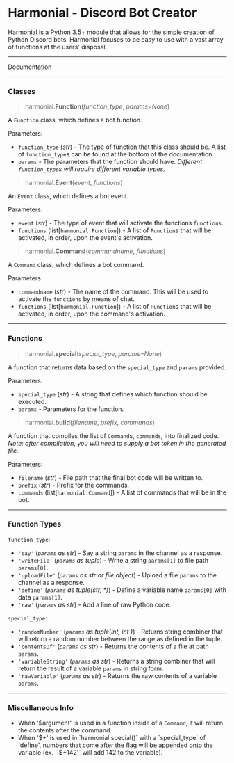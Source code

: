 Harmonial - Discord Bot Creator
===================
Harmonial is a Python 3.5+ module that allows for the simple creation of Python Discord bots. Harmonial focuses to be easy to use with a vast array of functions at the users' disposal.

----------
Documentation

------------

### Classes

> harmonial.**Function**(*function_type*, *params=None*)

A `Function` class, which defines a bot function.

Parameters:

 - `function_type` (*str*) - The type of function that this class should be. A list of `function_type`s can be found at the bottom of the documentation.
 - `params` - The parameters that the function should have. *Different `function_type`s will require different variable types.*

>harmonial.**Event**(*event*, *functions*)

An `Event` class, which defines a bot event.

Parameters:

 - `event` (*str*) - The type of event that will activate the functions `functions`.
 - `functions` (list[`harmonial.Function`]) - A list of `Function`s that will be activated, in order, upon the event's activation.

>harmonial.**Command**(*commandname*, *functions*)

A `Command` class, which defines a bot command.

Parameters:

 - `commandname` (*str*) - The name of the command. This will be used to activate the `functions` by means of chat.
 - `functions` (list[`harmonial.Function`]) - A list of `Function`s that will be activated, in order, upon the command's activation.

--------------

### Functions

>harmonial.**special**(*special_type*, *params=None*)

A function that returns data based on the `special_type` and `params` provided.

Parameters:

 - `special_type` (*str*) - A string that defines which function should be executed.
 - `params` - Parameters for the function.

>harmonial.**build**(*filename*, *prefix*, *commands*)

A function that compiles the list of `Command`s, `commands`, into finalized code. *Note: after compilation, you will need to supply a bot token in the generated file.*

Parameters:
 - `filename` (*str*) - File path that the final bot code will be written to.
 - `prefix` (*str*) - Prefix for the commands.
 - `commands` (list[`harmonial.Command`]) - A list of commands that will be in the bot.

----------

### Function Types

`function_type`:

 - `'say'` (*`params` as str*) - Say a string `params` in the channel as a response.
 - `'writeFile'` (*`params` as tuple*) - Write a string `params[1]` to file path `params[0]`.
 - `'uploadFile'` (*`params` as str or file object*) - Upload a file `params` to the channel as a response.
 - `'define'` (*`params` as tuple(str, \*)*) - Define a variable name `params[0]` with data `params[1]`.
 - `'raw'` (*`params` as str*) - Add a line of raw Python code.

`special_type`:

 - `'randomNumber'` (*`params` as tuple*(*int, int* *)*) - Returns string combiner that will return a random number between the range as defined in the tuple.
 - `'contentsOf'` (*`params` as str*) - Returns the contents of a file at path `params`.
 - `'variableString'` (*`params` as str*) - Returns a string combiner that will return the result of a variable `params` in string form.
 - `'rawVariable'` (*`params` as str*) - Returns the raw contents of a variable `params`.

----------

### Miscellaneous Info

 - When '$argument' is used in a function inside of a `Command`, it will return the contents after the command.
 - When '$+' is used in `harmonial.special()` with a `special_type` of 'define', numbers that come after the flag will be appended onto the variable (ex. `'$+142'` will add 142 to the variable).